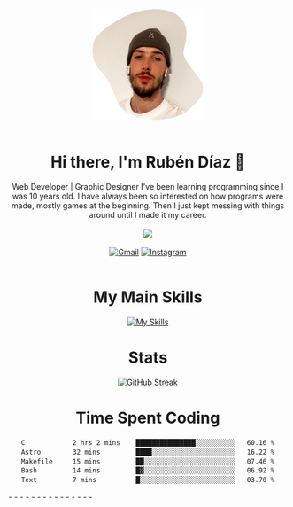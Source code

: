<div align="center">
	<img height=200 width=200 src="./.img/yo_github_pfp.png" alt="Rubén Díaz" width=200/><br><br>
	
	
 # Hi there, I'm Rubén Díaz 👋

  Web Developer | Graphic Designer
  I've been learning programming since I was 10 years old. I have always been so interested on how programs were made, mostly games at the beginning. Then I just kept messing with things around until I made it my career.
  <br>
  <br>
  <a href="https://www.github.com/rubendiazzz" target="_blank" rel="noreferrer"><img
src="https://img.shields.io/github/followers/rubendiazzz?logo=github&style=for-the-badge&color=D14836&labelColor=E4405F" /></a>


  <a href="mailto:rubendfraga@gmail.com">![Gmail](https://img.shields.io/badge/Gmail-D14836?style=for-the-badge&logo=gmail&logoColor=white)</a>
  <a href="https://www.instagram.com/ruubendiazz">![Instagram](https://img.shields.io/badge/Instagram-%23E4405F.svg?style=for-the-badge&logo=Instagram&logoColor=white)</a><br><br>

  # My Main Skills
  [![My Skills](https://skillicons.dev/icons?i=js,html,css,c,cpp,cs,react,astro,mysql,mongo)](https://skillicons.dev)

  # Stats
  [![GitHub Streak](https://streak-stats.demolab.com?user=rubendiazzz&theme=nord&hide_border=true&border_radius=80&background=45%2C1E2945%2C000000)](https://git.io/streak-stats)


# Time Spent Coding
<!--START_SECTION:waka-->

```txt
C            2 hrs 2 mins    ███████████████░░░░░░░░░░   60.16 %
Astro        32 mins         ████░░░░░░░░░░░░░░░░░░░░░   16.22 %
Makefile     15 mins         ██░░░░░░░░░░░░░░░░░░░░░░░   07.46 %
Bash         14 mins         █▓░░░░░░░░░░░░░░░░░░░░░░░   06.92 %
Text         7 mins          █░░░░░░░░░░░░░░░░░░░░░░░░   03.70 %
```

<!--END_SECTION:waka-->
</div>
-
-
-
-
-
-
-
-
-
-
-
-
-
-
-
